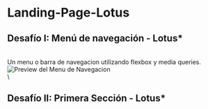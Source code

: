 # Landing-Page-Lotus

## Desafío I: Menú de navegación - Lotus*
\
Un menu o barra de navegacion utilizando flexbox y media queries.
\
![Preview del Menu de Navegacion](https://github.com/EluxBs/menu-de-navegacion/blob/master/img/Preview-Trabajo.png)
\
\
## Desafío II: Primera Sección - Lotus*
